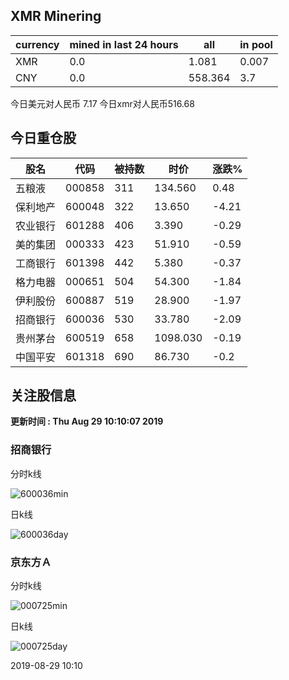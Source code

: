 ## XMR Minering

|currency|mined in last 24 hours|all|in pool|
|---|---|---|---|
|XMR|0.0|1.081|0.007|
|CNY|0.0|558.364|3.7|

今日美元对人民币 7.17	今日xmr对人民币516.68


## 今日重仓股 

|股名|代码|被持数|时价|涨跌%|
|---|---|---|---|---|
|五粮液|000858|311|134.560|0.48|
|保利地产|600048|322|13.650|-4.21|
|农业银行|601288|406|3.390|-0.29|
|美的集团|000333|423|51.910|-0.59|
|工商银行|601398|442|5.380|-0.37|
|格力电器|000651|504|54.300|-1.84|
|伊利股份|600887|519|28.900|-1.97|
|招商银行|600036|530|33.780|-2.09|
|贵州茅台|600519|658|1098.030|-0.19|
|中国平安|601318|690|86.730|-0.2|

## 关注股信息
**更新时间 : Thu Aug 29 10:10:07 2019**
### 招商银行 
分时k线

![600036min](http://image.sinajs.cn/newchart/min/n/sh600036.gif)

日k线

![600036day](http://image.sinajs.cn/newchart/daily/n/sh600036.gif)

### 京东方Ａ 
分时k线

![000725min](http://image.sinajs.cn/newchart/min/n/sz000725.gif)

日k线

![000725day](http://image.sinajs.cn/newchart/daily/n/sz000725.gif)

2019-08-29 10:10